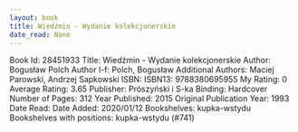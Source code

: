 ```yaml
---
layout: book
title: Wiedźmin - Wydanie kolekcjonerskie
date_read: None
---
```


Book Id: 28451933
Title: Wiedźmin - Wydanie kolekcjonerskie
Author: Bogusław Polch
Author l-f: Polch, Bogusław
Additional Authors: Maciej Parowski, Andrzej Sapkowski
ISBN: 
ISBN13: 9788380695955
My Rating: 0
Average Rating: 3.65
Publisher: Prószyński i S-ka
Binding: Hardcover
Number of Pages: 312
Year Published: 2015
Original Publication Year: 1993
Date Read: 
Date Added: 2020/01/12
Bookshelves: kupka-wstydu
Bookshelves with positions: kupka-wstydu (#741)

